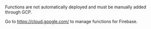 Functions are not automatically deployed and must be manually added through GCP.

Go to https://cloud.google.com/ to manage functions for Firebase.
